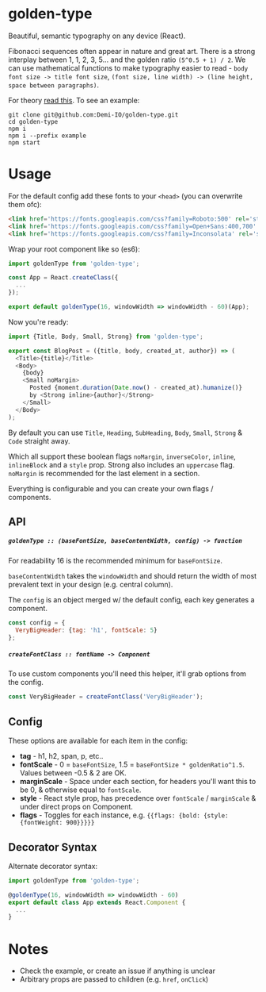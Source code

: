 golden-type
===========
Beautiful, semantic typography on any device (React).

Fibonacci sequences often appear in nature and great art. There is a strong interplay between 1, 1, 2, 3, 5... and the golden ratio  `(5^0.5 + 1) / 2`. We can use mathematical functions to make typography easier to read - `body font size -> title font size`, `(font size, line width) -> (line height, space between paragraphs)`.

For theory [read this](http://www.pearsonified.com/2011/12/golden-ratio-typography.php). To see an example:

```
git clone git@github.com:Demi-IO/golden-type.git
cd golden-type
npm i
npm i --prefix example
npm start
```

Usage
=====
For the default config add these fonts to your `<head>` (you can overwrite them ofc):

```html
<link href='https://fonts.googleapis.com/css?family=Roboto:500' rel='stylesheet'>
<link href='https://fonts.googleapis.com/css?family=Open+Sans:400,700' rel='stylesheet'>
<link href='https://fonts.googleapis.com/css?family=Inconsolata' rel='stylesheet'>
```

Wrap your root component like so (es6):

```js
import goldenType from 'golden-type';

const App = React.createClass({
  ...
});

export default goldenType(16, windowWidth => windowWidth - 60)(App);
```

Now you're ready:

```js
import {Title, Body, Small, Strong} from 'golden-type';

export const BlogPost = ({title, body, created_at, author}) => (
  <Title>{title}</Title>
  <Body>
    {body}
    <Small noMargin>
      Posted {moment.duration(Date.now() - created_at).humanize()}
      by <Strong inline>{author}</Strong>
    </Small>
  </Body>
);
```

By default you can use `Title`, `Heading`, `SubHeading`, `Body`, `Small`, `Strong` & `Code` straight away.

Which all support these boolean flags `noMargin`, `inverseColor`, `inline`, `inlineBlock` and a `style` prop. Strong also includes an `uppercase` flag. `noMargin` is recommended for the last element in a section.

Everything is configurable and you can create your own flags / components.

API
---
##### `goldenType :: (baseFontSize, baseContentWidth, config) -> function`
For readability 16 is the recommended minimum for `baseFontSize`.

`baseContentWidth` takes the `windowWidth` and should return the width of most prevalent text in your design (e.g. central column).

The `config` is an object merged w/ the default config, each key generates a component.

```js
const config = {
  VeryBigHeader: {tag: 'h1', fontScale: 5}
};
```

##### `createFontClass :: fontName -> Component`
To use custom components you'll need this helper, it'll grab options from the config.

```js
const VeryBigHeader = createFontClass('VeryBigHeader');
```

Config
------
These options are available for each item in the config:

* **tag** - h1, h2, span, p, etc..
* **fontScale** - 0 = `baseFontSize`, 1.5 = `baseFontSize * goldenRatio^1.5`. Values between -0.5 & 2 are OK.
* **marginScale** - Space under each section, for headers you'll want this to be 0, & otherwise equal to `fontScale`.
* **style** - React style prop, has precedence over `fontScale` / `marginScale` & under direct props on Component.
* **flags** - Toggles for each instance, e.g. `{{flags: {bold: {style: {fontWeight: 900}}}}}`

Decorator Syntax
----------------
Alternate decorator syntax:

```js
import goldenType from 'golden-type';

@goldenType(16, windowWidth => windowWidth - 60)
export default class App extends React.Component {
  ...
}
```

Notes
=====
* Check the example, or create an issue if anything is unclear
* Arbitrary props are passed to children (e.g. `href`, `onClick`)
